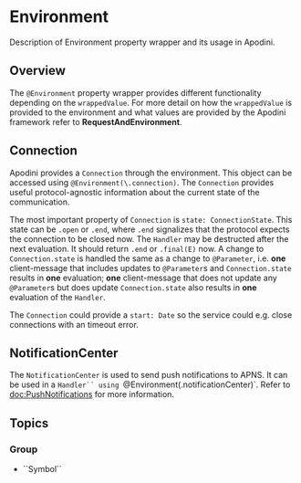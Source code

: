 # Environment

Description of Environment property wrapper and its usage in Apodini.

<!--
                  
This source file is part of the Apodini open source project

SPDX-FileCopyrightText: 2019-2021 Paul Schmiedmayer and the Apodini project authors (see CONTRIBUTORS.md) <paul.schmiedmayer@tum.de>

SPDX-License-Identifier: MIT
             
-->

## Overview

The `@Environment` property wrapper provides different functionality depending on the `wrappedValue`. For more detail on how the `wrappedValue` is provided to the environment and what values are provided by the Apodini framework refer to **RequestAndEnvironment**.

## Connection

Apodini provides a `Connection` through the environment. This object can be accessed using `@Environment(\.connection)`. The `Connection` provides useful protocol-agnostic information about the current state of the communication.

The most important property of `Connection` is `state: ConnectionState`. This state can be `.open` or `.end`, where `.end` signalizes that the protocol expects the connection to be closed now. The `Handler` may be destructed after the next evaluation. It should return `.end` or `.final(E)` now. A change to `Connection.state` is handled the same as a change to `@Parameter`, i.e. **one** client-message that includes updates to `@Parameter`s and `Connection.state` results in **one** evaluation; **one** client-message that does not update any `@Parameter`s but does update `Connection.state` also results in **one** evaluation of the `Handler`.

The `Connection` could provide a `start: Date` so the service could e.g. close connections with an timeout error.

## NotificationCenter

The `NotificationCenter` is used to send push notifications to APNS. It can be used in a `Handler`` using `@Environment(\.notificationCenter)`. Refer to <doc:PushNotifications> for more information.

## Topics

### <!--@START_MENU_TOKEN@-->Group<!--@END_MENU_TOKEN@-->

- <!--@START_MENU_TOKEN@-->``Symbol``<!--@END_MENU_TOKEN@-->
